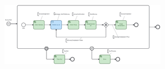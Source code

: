

![alt text](https://raw.githubusercontent.com/htoremen/SurveyZeebe/master/src/Survey.Worker/Processes/Survey.png)
